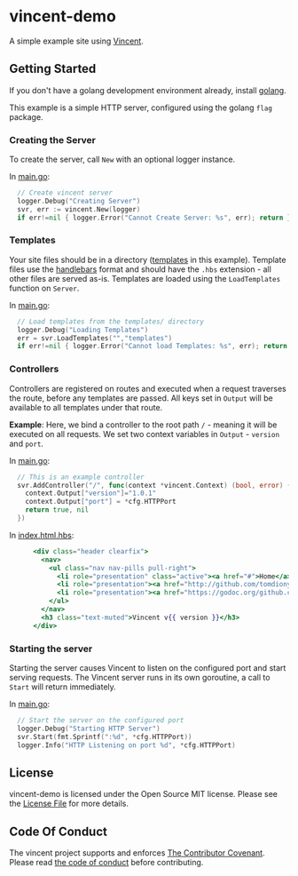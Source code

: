 # vincent-demo

A simple example site using [Vincent](http://github.com/tomdionysus/vincent).

## Getting Started

If you don't have a golang development environment already, install [golang](http://golang.org).

This example is a simple HTTP server, configured using the golang `flag` package. 

### Creating the Server

To create the server, call `New` with an optional logger instance.

In [main.go](main.go):

```go
  // Create vincent server
  logger.Debug("Creating Server")
  svr, err := vincent.New(logger)
  if err!=nil { logger.Error("Cannot Create Server: %s", err); return }
```

### Templates 

Your site files should be in a directory ([templates](templates) in this example). Template files use the [handlebars](http://handlebarsjs.com/) format and should have the `.hbs` extension - all other files are served as-is. Templates are loaded using the `LoadTemplates` function on `Server`.

In [main.go](main.go):

```go
  // Load templates from the templates/ directory
  logger.Debug("Loading Templates")
  err = svr.LoadTemplates("","templates")
  if err!=nil { logger.Error("Cannot load Templates: %s", err); return }
```

### Controllers

Controllers are registered on routes and executed when a request traverses the route, before any templates are passed. All keys set in `Output` will be available to all templates under that route.

**Example**: Here, we bind a controller to the root path `/` - meaning it will be executed on all requests. We set two context variables in `Output` - `version` and `port`. 

In [main.go](main.go):

```go
  // This is an example controller
  svr.AddController("/", func(context *vincent.Context) (bool, error) {
    context.Output["version"]="1.0.1"
    context.Output["port"] = *cfg.HTTPPort
    return true, nil
  })
```

In [index.html.hbs](templates/index.html.hbs):

```handlebars
      <div class="header clearfix">
        <nav>
          <ul class="nav nav-pills pull-right">
            <li role="presentation" class="active"><a href="#">Home</a></li>
            <li role="presentation"><a href="http://github.com/tomdionysus/vincent">Github</a></li>
            <li role="presentation"><a href="https://godoc.org/github.com/tomdionysus/vincent">Godoc</a></li>
          </ul>
        </nav>
        <h3 class="text-muted">Vincent v{{ version }}</h3>
      </div>
```

### Starting the server

Starting the server causes Vincent to listen on the configured port and start serving requests. The Vincent server runs in its own goroutine, a call to `Start` will return immediately.

In [main.go](main.go):

```go
  // Start the server on the configured port
  logger.Debug("Starting HTTP Server")
  svr.Start(fmt.Sprintf(":%d", *cfg.HTTPPort))
  logger.Info("HTTP Listening on port %d", *cfg.HTTPPort)
```

## License

vincent-demo is licensed under the Open Source MIT license. Please see the [License File](LICENSE.txt) for more details.

## Code Of Conduct

The vincent project supports and enforces [The Contributor Covenant](http://contributor-covenant.org/). Please read [the code of conduct](CODE_OF_CONDUCT.md) before contributing.
